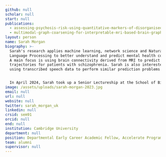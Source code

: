 ```yaml
---
github: null
scholar: null
start: null
publications:
  - assessing-psychosis-risk-using-quantitative-markers-of-disorganised-speech
  - multimodal-graph-coarsening-for-interpretable-mri-based-brain-graph-neural-network
layout: person
name: Sarah Morgan
biography: >-
  Sarah's research applies machine learning, network science and Natural
  Language Processing to better understand and predict mental health conditions.
  A main focus is using brain connectivity derived from MRI to predict disease
  trajectories for patients with schizophrenia. Sarah is also interested in
  using transcribed speech data to perform similar prediction problems.


  In April 2024, Sarah took up a Senior Lectureship at the School of Biomedical Engineering and Imaging Sciences, King's College London and continues to collaborate with the Accelerate team. 
image: /assets/uploads/sarah-morgan-2023.jpg
email: null
url: null
website: null
twitter: sarah_morgan_uk
linkedin: null
crsid: sem91
orcid: null
end: null
institution: Cambridge University
department: null
position: Departmental Early Career Academic Fellow, Accelerate Programme
team: alumni
supervisor: null
---
```

